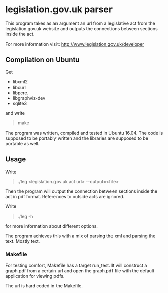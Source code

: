 legislation.gov.uk parser
=========================

This program takes as an argument an url from a legislative act from the
legislation.gov.uk website and outputs the connections between sections
inside the act.

For more information visit: http://www.legislation.gov.uk/developer

Compilation on Ubuntu
---------------------
Get
* libxml2
* libcurl
* libpcre.
* libgraphviz-dev
* sqlite3

and write
> make

The program was written, compiled and tested in Ubuntu 16.04. The code is
supposed to be portably written and the libraries are supposed to be portable
as well.

Usage
-----
Write
> ./leg <legislation.gov.uk act url> --output=&lt;file&gt;

Then the program will output the connection between sections inside the act
in pdf format. References to outside acts are ignored.

Write
> ./leg -h

for more information about different options.

The program achieves this with a mix of parsing the xml and parsing the text.
Mostly text.

### Makefile
For testing comfort, Makefile has a target run_test. It will construct a
graph.pdf from a certain url and open the graph.pdf file with the default
application for viewing pdfs.

The url is hard coded in the Makefile. 
